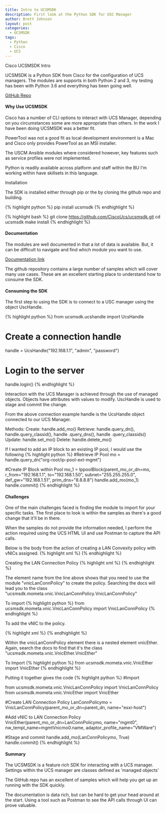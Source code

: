 ```yaml
---
title: Intro to UCSMSDK
description: First look at the Python SDK for USC Manager
author: Brett Johnson
layout: post
categories:
  - UCSMSDK
tags: 
  - Python
  - Cisco
  - UCS
---
```


Cisco UCSMSDK Intro

UCSMSDK is a Python SDK from Cisco for the configuration of UCS managers. The modules are supports in both Python 2 and 3, my testing has been with Python 3.6 and everything has been going well.

[GitHub Repo](https://github.com/CiscoUcs/ucsmsdk)


#### Why Use UCSMSDK

Cisco has a number of CLI options to interact with UCS Manager, depending on you circumstances some are more appropriate than others. In the work I have been doing UCSMSDK was a better fit.

PowerTool was not a good fit as local development environment is a Mac and Cisco only provides PowerTool as an MSI installer.

The USCM Ansible modules where considered however, key features such as service profiles were not implemented.

Python is readily available across platform and staff within the BU I'm working within have skillsets in this language.

Installation

The SDK is installed either through pip or the by cloning the github repo and building.

{% highlight python %}
pip install ucsmsdk
{% endhighlight %}

{% highlight bash %}
git clone https://github.com/CiscoUcs/ucsmsdk.git
cd ucsmsdk
make install
{% endhighlight %}

#### Documentation

The modules are well documented in that a lot of data is available. But, it can be difficult to navigate and find which module you want to use.

[Documentation link](https://ciscoucs.github.io/ucsmsdk_docs/)

The github repository contains a large number of samples which will cover many use cases. These are an excellent starting place to understand how to consume the SDK.

#### Consuming the SDK

The first step to using the SDK is to connect to a USC manager using the object UscHandle.

{% highlight python %}
from ucsmsdk.ucshandle import UcsHandle
# Create a connection handle
handle = UcsHandle("192.168.1.1", "admin", "password")
# Login to the server
handle.login()
{% endhighlight %}

Interaction with the UCS Manager is achieved through the use of managed objects. Objects have attributes with values to modify. UscHandle is used to stage and commit the change. 

From the above connection example handle is the UcsHandle object connected to our UCS Manager. 

Methods:
Create: handle.add_mo()
Retrieve: handle.query_dn(), handle.query_classid(), handle .query_dns(), handle .query_classids()
Update: handle.set_mo()
Delete: handle.delete_mo()

If I wanted to add an IP block to an existing IP pool, I would use the following
{% highlight python %}
#Retrieve IP Pool
mo = handle.query_dn("org-root/ip-pool-ext-mgmt")

#Create IP Block within Pool
mo_1 = IppoolBlock(parent_mo_or_dn=mo, r_from="192.168.1.1", to="192.168.1.50", subnet="255.255.255.0", def_gw="192.168.1.51", prim_dns="8.8.8.8")
handle.add_mo(mo_1)
handle.commit()
{% endhighlight %}

#### Challenges

One of the main challenges faced is finding the module to import for your specific tasks. The first place to look is within the samples as there's a good change that it'll be in there.

When the samples do not provide the information needed, I perform the action required using the UCS HTML UI and use Postman to capture the API calls.

Below is the body from the action of creating a LAN Convexity policy with vNICs assigned.
{% highlight xml %}
<configConfMos cookie="1521278200/5847a9e1-afe0-4ad5-8c8f-9d63feeecb75" inHierarchical="false">
    <inConfigs>
        <pair key="org-root/lan-conn-pol-vcondemo">
            <vnicLanConnPolicy name="vcondemo" dn="org-root/lan-conn-pol-vcondemo" status="created" sacl="addchild,del,mod">
                <vnicEther adaptorProfileName="VMWare" name="vnic0" nwTemplName="eth0" order="1" rn="ether-vnic0" status="created" sacl="addchild,del,mod"></vnicEther>
            </vnicLanConnPolicy>
        </pair>
    </inConfigs>
</configConfMos>
{% endhighlight %}

Creating the LAN Connection Policy
{% highlight xml %}
<vnicLanConnPolicy name="vcondemo" dn="org-root/lan-conn-pol-vcondemo" status="created" sacl="addchild,del,mod">
{% endhighlight %}

The element name from the line above shows that you need to use the module "vnicLanConnPolicy" to create the policy.
Searching the docs will lead you to the class "ucsmsdk.mometa.vnic.VnicLanConnPolicy.VnicLanConnPolicy"

To import 
{% highlight python %}
from ucsmsdk.mometa.vnic.VnicLanConnPolicy import VnicLanConnPolicy
{% endhighlight %}

To add the vNIC to the policy.

{% highlight xml %}
<vnicEther adaptorProfileName="VMWare" name="vnic0" nwTemplName="eth0" order="1" rn="ether-vnic0" status="created" sacl="addchild,del,mod"></vnicEther>
{% endhighlight %}

Within the vnicLanConnPolicy element there is a nested element vnicEther. Again, search the docs to find that it's the class "ucsmsdk.mometa.vnic.VnicEther.VnicEther"

To Import
{% highlight python %}
from ucsmsdk.mometa.vnic.VnicEther import VnicEther
{% endhighlight %}

Putting it together gives the code
{% highlight python %}
#Import

from ucsmsdk.mometa.vnic.VnicLanConnPolicy import VnicLanConnPolicy
from ucsmsdk.mometa.vnic.VnicEther import VnicEther

#Create LAN Connection Policy
LanConnPolicymo = VnicLanConnPolicy(parent_mo_or_dn=parent_dn, name="esxi-host")

#Add vNIC to LAN Connection Policy
VnicEther(parent_mo_or_dn=LanConnPolicymo, name="mgmt0", nw_templ_name=mgmtVnicmo0.name,
          adaptor_profile_name="VMWare")

#Stage and commit
handle.add_mo(LanConnPolicymo, True)
handle.commit()
{% endhighlight %}

#### Summary
The UCSMSDK is a feature rich SDK for interacting with a UCS manager. Settings within the UCS manager are classes defined as 'managed objects'

The GitHub repo has an excellent of samples which will help you get up an running with the SDK quickly. 

The documentation is data rich, but can be hard to get your head around at the start. Using a tool such as Postman to see the API calls through UI can prove valuable.
